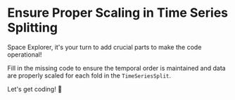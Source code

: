 # Ensure Proper Scaling in Time Series Splitting

Space Explorer, it's your turn to add crucial parts to make the code operational!

Fill in the missing code to ensure the temporal order is maintained and data are properly scaled for each fold in the `TimeSeriesSplit`.

Let's get coding! 🚀